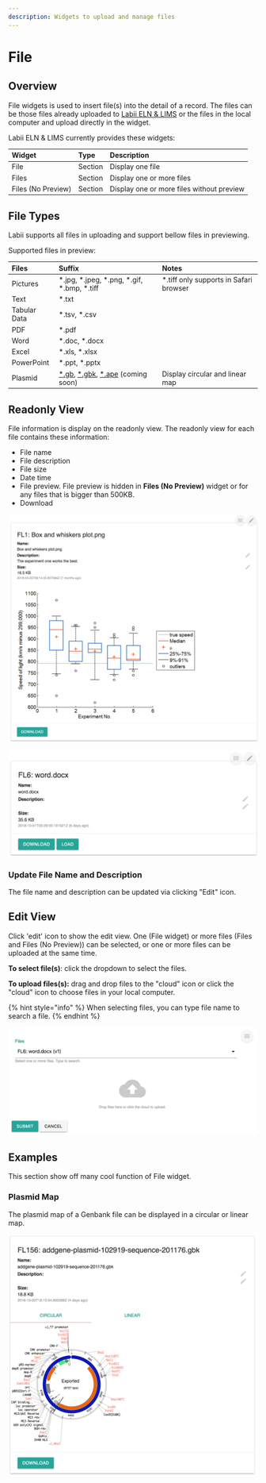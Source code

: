 ```yaml
---
description: Widgets to upload and manage files
---
```


# File

## Overview

File widgets is used to insert file\(s\) into the detail of a record. The files can be those files already uploaded to [Labii ELN & LIMS](https://www.labii.com) or the files in the local computer and upload directly in the widget.

Labii ELN & LIMS currently provides these widgets:

| Widget | Type | Description |
| :--- | :--- | :--- |
| File | Section | Display one file |
| Files | Section | Display one or more files |
| Files \(No Preview\) | Section | Display one or more files without preview |

## File Types

Labii supports all files in uploading and support bellow files in previewing. 

Supported files in preview:

| Files | Suffix | Notes |
| :--- | :--- | :--- |
| Pictures | \*.jpg, \*.jpeg, \*.png, \*.gif, \*.bmp, \*.tiff | \*.tiff only supports in Safari browser |
| Text | \*.txt |  |
| Tabular Data | \*.tsv, \*.csv |  |
| PDF | \*.pdf |  |
| Word | \*.doc, \*.docx |  |
| Excel | \*.xls, \*.xlsx |  |
| PowerPoint | \*.ppt, \*.pptx |  |
| Plasmid | [\*.gb](https://fileinfo.com/extension/gbk), [\*.gbk](https://fileinfo.com/extension/gbk), [\*.ape](http://jorgensen.biology.utah.edu/wayned/ape/) \(coming soon\) | Display circular and linear map |

## Readonly View

File information is display on the readonly view. The readonly view for each file contains these information:

* File name
* File description
* File size
* Date time
* File preview. File preview is hidden in **Files \(No Preview\)** widget or for any files that is bigger than 500KB.
* Download

![Readonly interface of a File Widget, with preview.](../.gitbook/assets/file-readonly-labii-eln-lims.png)

![Readonly interface of a File Widget, without Preview](../.gitbook/assets/file-readonly-no-preview-labii-eln-lims.png)

### Update File Name and Description

The file name and description can be updated via clicking "Edit" icon.

## Edit View

Click 'edit' icon to show the edit view. One \(File widget\) or more files \(Files and Files \(No Preview\)\) can be selected, or one or more files can be uploaded at the same time.

**To select file\(s\)**: click the dropdown to select the files.

**To upload files\(s\):** drag and drop files to the "cloud" icon or click the "cloud" icon to choose files in your local computer. 

{% hint style="info" %}
When selecting files, you can type file name to search a file.
{% endhint %}

![Edit interface of File widget](../.gitbook/assets/file-edit-view-labii-eln-lims.png)

## Examples

This section show off many cool function of File widget.

### Plasmid Map

The plasmid map of a Genbank file can be displayed in a circular or linear map.

![Genbank file preview for a plasmid map in circular ](../.gitbook/assets/file-plasmid-circular-view-labii-eln-lims.png)

